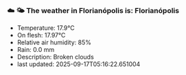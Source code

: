 ### ☁️ 🌤️  The weather in Florianópolis is: Florianópolis

- Temperature: 17.9°C
- On flesh: 17.97°C
- Relative air humidity: 85%
- Rain: 0.0 mm
- Description: Broken clouds
- last updated: 2025-09-17T05:16:22.651004
